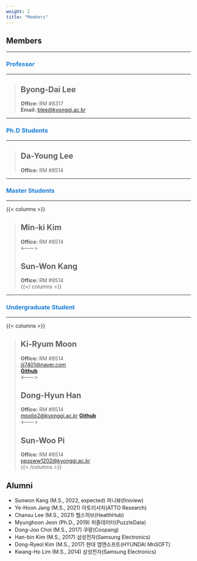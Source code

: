 ```yaml
---
weight: 2
title: "Members"
---
```


## Members

---
### <span style="color:#197ed6">Professor</span>  
---  
> ## Byong-Dai Lee  
> **Office:** RM #8317  
**Email:** blee@kyonggi.ac.kr  

---
### <span style="color:#197ed6">Ph.D Students</span>  
---
> ## Da-Young Lee   
> **Office:** RM #8514

---
### <span style="color:#197ed6">Master Students</span>  
---

{{< columns >}}
> ## Min-ki Kim  
> **Office:** RM #8514  
<--->
> ## Sun-Won Kang
> **Office:** RM #8514  
{{</ columns >}}

---
### <span style="color:#197ed6">Undergraduate Student</span>  
---

{{< columns >}}  
> ## Ki-Ryum Moon
> **Office:** RM #8514  
jij7401@naver.com  
[**Github**](https://github.com/jij7401)   
<--->
> ## Dong-Hyun Han   
> **Office:** RM #8514  
mpolio2@kyonggi.ac.kr
[**Github**](https://github.com/DongHyun99)  
<--->  
> ## Sun-Woo Pi
> **Office:** RM #8514  
ppssww1202@kyonggi.ac.kr  
{{< /columns >}}  

## Alumni  

- Sunwon Kang (M.S., 2022, expected) 피니뷰(finiview)  
- Ye-Hoon Jang (M.S., 2021) 아토리서치(ATTO Research)  
- Chansu Lee (M.S., 2021) 헬스허브(HealthHub)  
- Myunghoon Jeon (Ph.D., 2019) 퍼즐데이터(PuzzleData)  
- Dong-Joo Choi (M.S., 2017) 쿠팡(Coopang)  
- Han-bin Kim (M.S., 2017) 삼성전자(Samsung Electronics)  
- Dong-Ryeol Kim (M.S., 2017) 현대 엠엔소프트(HYUNDAI MnSOFT)  
- Kwang-Ho Lim (M.S., 2014) 삼성전자(Samsung Electronics)  
